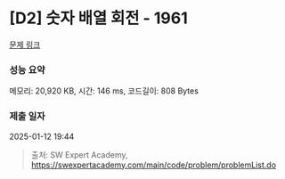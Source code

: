 # [D2] 숫자 배열 회전 - 1961 

[문제 링크](https://swexpertacademy.com/main/code/problem/problemDetail.do?contestProbId=AV5Pq-OKAVYDFAUq) 

### 성능 요약

메모리: 20,920 KB, 시간: 146 ms, 코드길이: 808 Bytes

### 제출 일자

2025-01-12 19:44



> 출처: SW Expert Academy, https://swexpertacademy.com/main/code/problem/problemList.do